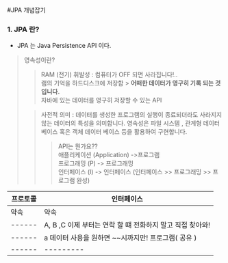 #JPA 개념잡기

### 1. JPA 란?

- JPA 는 Java Persistence API 이다.  
> 영속성이란?
>> RAM (전기) 휘발성 : 컴퓨터가 OFF 되면 사라집니다!..  
> 램의 기억을 하드디스크에 저장함 > **어떠한 데이터가 영구히 기록 되는 것입니다.**  
> 자바에 있는 데이터를 영구히 저장할 수 있는 API  
> 
> >사전적 의미 : 데이터를 생성한 프로그램의 실행이 종료되더라도 사라지지 않는 데이터의 특성을 의미합니다.
> 영속성은 파일 시스템 , 관계형 데이터베이스 혹은 객체 데이터 베이스 등을 활용하여 구현합니다.
>>>API는 뭔가요??    
> 애플리케이션 (Application) ->프로그램  
> 프로그래밍 (P)  -> 프로그래밍  
> 인터페이스 (I) -> 인터페이스 (인터페이스 >> 프로그래밍 >> 프로그램 완성)  

|프로토콜 | 인터페이스|
  |-------|---------|
|약속|약속|
|------|A, B ,C 이제 부터는 연락 할 떄 전화하지 말고 직접 찾아와!|
|------|a 데이터 사용을 원하면 ~~시까지만! 프로그램( 공유 ) |
|------|---------|
